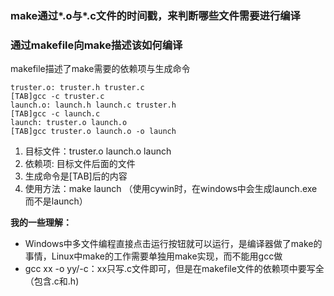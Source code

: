 ### make通过\*.o与\*.c文件的时间戳，来判断哪些文件需要进行编译
### 通过makefile向make描述该如何编译
makefile描述了make需要的依赖项与生成命令
```
truster.o: truster.h truster.c
[TAB]gcc -c truster.c
launch.o: launch.h launch.c truster.h
[TAB]gcc -c launch.c
launch: truster.o launch.o
[TAB]gcc truster.o launch.o -o launch
```
1. 目标文件：truster.o launch.o launch
2. 依赖项: 目标文件后面的文件
3. 生成命令是[TAB]后的内容
4. 使用方法：make launch （使用cywin时，在windows中会生成launch.exe而不是launch）

**我的一些理解：**
* Windows中多文件编程直接点击运行按钮就可以运行，是编译器做了make的事情，Linux中make的工作需要单独用make实现，而不能用gcc做
* gcc xx -o yy/-c：xx只写.c文件即可，但是在makefile文件的依赖项中要写全（包含.c和.h)
